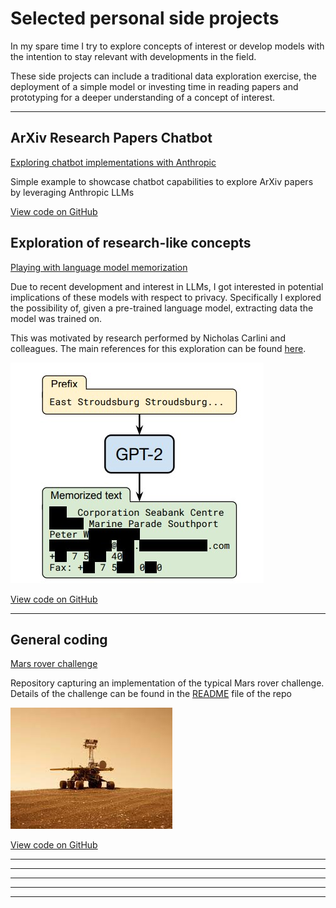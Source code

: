 # Selected  personal side projects

In my spare time I try to explore concepts of interest or develop models with the
intention to stay relevant with developments in the field.

These side projects can include a traditional data exploration exercise, the deployment
of a simple model or investing time in reading papers and prototyping for a deeper 
understanding of a concept of interest.

---

## ArXiv Research Papers Chatbot  

[Exploring chatbot implementations with Anthropic](https://github.com/rcuevass/chatbot_example_Anthropic)

Simple example to showcase chatbot capabilities to explore ArXiv papers by leveraging Anthropic LLMs

[View code on GitHub](https://github.com/rcuevass/chatbot_example_Anthropic)

## Exploration of research-like concepts  

[Playing with language model memorization](https://github.com/rcuevass/lang_model_mem_gpt2)

Due to recent development and interest in LLMs, I got interested in potential implications
of these models with respect to privacy. Specifically I explored the possibility of, given a pre-trained language model, 
extracting data the model was trained on.

This was motivated by research performed by Nicholas Carlini and colleagues. 
The main references for this exploration can be found [here](https://github.com/rcuevass/lang_model_mem_gpt2/tree/main/references).

<img src="images/llm_memorization.jpg?raw=true"/>

[View code on GitHub](https://github.com/rcuevass/lang_model_mem_gpt2)

---

## General coding

[Mars rover challenge](https://github.com/rcuevass/Mars_rover_challenge)

Repository capturing an implementation of the typical Mars rover challenge. Details of the challenge
can be found in the [README](https://github.com/rcuevass/Mars_rover_challenge/blob/master/README.md) file 
of the repo

<img src="images/mars_rover.jpg?raw=true"/>

[View code on GitHub](https://github.com/rcuevass/Mars_rover_challenge)

---
<!--
[Project 2 Title](/pdf/sample_presentation.pdf)
<img src="images/dummy_thumbnail.jpg?raw=true"/>
-->
---

<!--
[Project 3 Title](http://example.com/)
<img src="images/dummy_thumbnail.jpg?raw=true"/>
-->
---
<!--
### Category Name 2

- [Project 1 Title](http://example.com/)
- [Project 2 Title](http://example.com/)
- [Project 3 Title](http://example.com/)
- [Project 4 Title](http://example.com/)
- [Project 5 Title](http://example.com/)
-->
---




---
<!--<p style="font-size:11px">Page template forked from <a href="https://github.com/evanca/quick-portfolio">evanca</a></p> -->

<!-- Remove above link if you don't want to attibute -->
